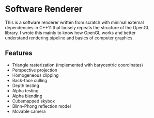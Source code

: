 # Software Renderer

This is a software renderer written from scratch with minimal external dependencies in C++11 that loosely repeats the structure of the OpenGL library. I wrote this mainly to know how OpenGL works and better understand rendering pipeline and basics of computer graphics.

## Features

+ Triangle rasterization (implemented with barycentric coordinates)
+ Perspective projection
+ Homogeneous clipping
+ Back-face culling
+ Depth testing
+ Alpha testing
+ Alpha blending
+ Cubemapped skybox
+ Blinn–Phong reflection model
+ Movable camera
